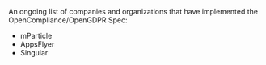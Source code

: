 An ongoing list of companies and organizations that have implemented the OpenCompliance/OpenGDPR Spec:
- mParticle
- AppsFlyer
- Singular
